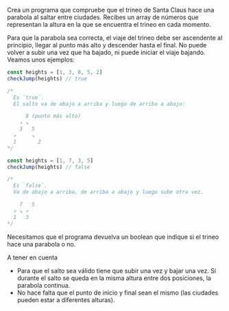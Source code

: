 Crea un programa que compruebe que el trineo de Santa Claus hace una parabola al saltar entre ciudades. Recibes un array de números que representan la altura en la que se encuentra el trineo en cada momento.

Para que la parabola sea correcta, el viaje del trineo debe ser ascendente al principio, llegar al punto más alto y descender hasta el final. No puede volver a subir una vez que ha bajado, ni puede iniciar el viaje bajando. Veamos unos ejemplos:

```js
const heights = [1, 3, 8, 5, 2]
checkJump(heights) // true

/*
  Es `true`.
  El salto va de abajo a arriba y luego de arriba a abajo:

      8 (punto más alto)
    ↗ ↘
    3   5
  ↗     ↘
  1       2
*/

const heights = [1, 7, 3, 5]
checkJump(heights) // false

/*
  Es `false`.
  Va de abajo a arriba, de arriba a abajo y luego sube otra vez.

    7   5 
  ↗ ↘ ↗
  1   3
*/
```

Necesitamos que el programa devuelva un boolean que indique si el trineo hace una parabola o no.

A tener en cuenta
- Para que el salto sea válido tiene que subir una vez y bajar una vez. Si durante el salto se queda en la misma altura entre dos posiciones, la parabola continua.
- No hace falta que el punto de inicio y final sean el mismo (las ciudades pueden estar a diferentes alturas).